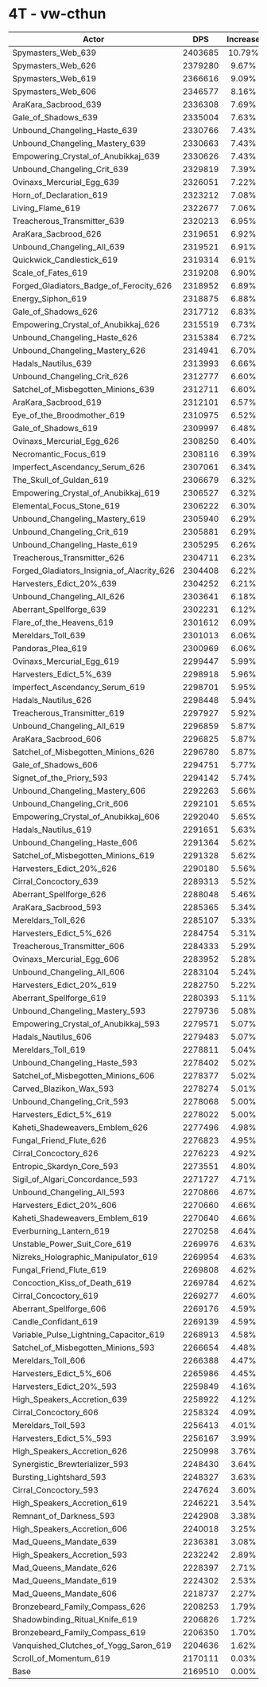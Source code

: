 # 4T - vw-cthun
| Actor | DPS | Increase |
|---|:---:|:---:|
|Spymasters_Web_639|2403685|10.79%|
|Spymasters_Web_626|2379280|9.67%|
|Spymasters_Web_619|2366616|9.09%|
|Spymasters_Web_606|2346577|8.16%|
|AraKara_Sacbrood_639|2336308|7.69%|
|Gale_of_Shadows_639|2335004|7.63%|
|Unbound_Changeling_Haste_639|2330766|7.43%|
|Unbound_Changeling_Mastery_639|2330663|7.43%|
|Empowering_Crystal_of_Anubikkaj_639|2330626|7.43%|
|Unbound_Changeling_Crit_639|2329819|7.39%|
|Ovinaxs_Mercurial_Egg_639|2326051|7.22%|
|Horn_of_Declaration_619|2323212|7.08%|
|Living_Flame_619|2322677|7.06%|
|Treacherous_Transmitter_639|2320213|6.95%|
|AraKara_Sacbrood_626|2319651|6.92%|
|Unbound_Changeling_All_639|2319521|6.91%|
|Quickwick_Candlestick_619|2319314|6.91%|
|Scale_of_Fates_619|2319208|6.90%|
|Forged_Gladiators_Badge_of_Ferocity_626|2318952|6.89%|
|Energy_Siphon_619|2318875|6.88%|
|Gale_of_Shadows_626|2317712|6.83%|
|Empowering_Crystal_of_Anubikkaj_626|2315519|6.73%|
|Unbound_Changeling_Haste_626|2315384|6.72%|
|Unbound_Changeling_Mastery_626|2314941|6.70%|
|Hadals_Nautilus_639|2313993|6.66%|
|Unbound_Changeling_Crit_626|2312777|6.60%|
|Satchel_of_Misbegotten_Minions_639|2312711|6.60%|
|AraKara_Sacbrood_619|2312101|6.57%|
|Eye_of_the_Broodmother_619|2310975|6.52%|
|Gale_of_Shadows_619|2309997|6.48%|
|Ovinaxs_Mercurial_Egg_626|2308250|6.40%|
|Necromantic_Focus_619|2308116|6.39%|
|Imperfect_Ascendancy_Serum_626|2307061|6.34%|
|The_Skull_of_Guldan_619|2306679|6.32%|
|Empowering_Crystal_of_Anubikkaj_619|2306527|6.32%|
|Elemental_Focus_Stone_619|2306222|6.30%|
|Unbound_Changeling_Mastery_619|2305940|6.29%|
|Unbound_Changeling_Crit_619|2305881|6.29%|
|Unbound_Changeling_Haste_619|2305295|6.26%|
|Treacherous_Transmitter_626|2304711|6.23%|
|Forged_Gladiators_Insignia_of_Alacrity_626|2304408|6.22%|
|Harvesters_Edict_20%_639|2304252|6.21%|
|Unbound_Changeling_All_626|2303641|6.18%|
|Aberrant_Spellforge_639|2302231|6.12%|
|Flare_of_the_Heavens_619|2301612|6.09%|
|Mereldars_Toll_639|2301013|6.06%|
|Pandoras_Plea_619|2300969|6.06%|
|Ovinaxs_Mercurial_Egg_619|2299447|5.99%|
|Harvesters_Edict_5%_639|2298918|5.96%|
|Imperfect_Ascendancy_Serum_619|2298701|5.95%|
|Hadals_Nautilus_626|2298448|5.94%|
|Treacherous_Transmitter_619|2297927|5.92%|
|Unbound_Changeling_All_619|2296859|5.87%|
|AraKara_Sacbrood_606|2296825|5.87%|
|Satchel_of_Misbegotten_Minions_626|2296780|5.87%|
|Gale_of_Shadows_606|2294751|5.77%|
|Signet_of_the_Priory_593|2294142|5.74%|
|Unbound_Changeling_Mastery_606|2292263|5.66%|
|Unbound_Changeling_Crit_606|2292101|5.65%|
|Empowering_Crystal_of_Anubikkaj_606|2292040|5.65%|
|Hadals_Nautilus_619|2291651|5.63%|
|Unbound_Changeling_Haste_606|2291364|5.62%|
|Satchel_of_Misbegotten_Minions_619|2291328|5.62%|
|Harvesters_Edict_20%_626|2290180|5.56%|
|Cirral_Concoctory_639|2289313|5.52%|
|Aberrant_Spellforge_626|2288048|5.46%|
|AraKara_Sacbrood_593|2285365|5.34%|
|Mereldars_Toll_626|2285107|5.33%|
|Harvesters_Edict_5%_626|2284754|5.31%|
|Treacherous_Transmitter_606|2284333|5.29%|
|Ovinaxs_Mercurial_Egg_606|2283952|5.28%|
|Unbound_Changeling_All_606|2283104|5.24%|
|Harvesters_Edict_20%_619|2282750|5.22%|
|Aberrant_Spellforge_619|2280393|5.11%|
|Unbound_Changeling_Mastery_593|2279736|5.08%|
|Empowering_Crystal_of_Anubikkaj_593|2279571|5.07%|
|Hadals_Nautilus_606|2279483|5.07%|
|Mereldars_Toll_619|2278811|5.04%|
|Unbound_Changeling_Haste_593|2278402|5.02%|
|Satchel_of_Misbegotten_Minions_606|2278377|5.02%|
|Carved_Blazikon_Wax_593|2278274|5.01%|
|Unbound_Changeling_Crit_593|2278068|5.00%|
|Harvesters_Edict_5%_619|2278022|5.00%|
|Kaheti_Shadeweavers_Emblem_626|2277496|4.98%|
|Fungal_Friend_Flute_626|2276823|4.95%|
|Cirral_Concoctory_626|2276223|4.92%|
|Entropic_Skardyn_Core_593|2273551|4.80%|
|Sigil_of_Algari_Concordance_593|2271727|4.71%|
|Unbound_Changeling_All_593|2270866|4.67%|
|Harvesters_Edict_20%_606|2270660|4.66%|
|Kaheti_Shadeweavers_Emblem_619|2270640|4.66%|
|Everburning_Lantern_619|2270258|4.64%|
|Unstable_Power_Suit_Core_619|2269976|4.63%|
|Nizreks_Holographic_Manipulator_619|2269954|4.63%|
|Fungal_Friend_Flute_619|2269808|4.62%|
|Concoction_Kiss_of_Death_619|2269784|4.62%|
|Cirral_Concoctory_619|2269277|4.60%|
|Aberrant_Spellforge_606|2269176|4.59%|
|Candle_Confidant_619|2269139|4.59%|
|Variable_Pulse_Lightning_Capacitor_619|2268913|4.58%|
|Satchel_of_Misbegotten_Minions_593|2266654|4.48%|
|Mereldars_Toll_606|2266388|4.47%|
|Harvesters_Edict_5%_606|2265986|4.45%|
|Harvesters_Edict_20%_593|2259849|4.16%|
|High_Speakers_Accretion_639|2258922|4.12%|
|Cirral_Concoctory_606|2258324|4.09%|
|Mereldars_Toll_593|2256413|4.01%|
|Harvesters_Edict_5%_593|2256167|3.99%|
|High_Speakers_Accretion_626|2250998|3.76%|
|Synergistic_Brewterializer_593|2248430|3.64%|
|Bursting_Lightshard_593|2248327|3.63%|
|Cirral_Concoctory_593|2247624|3.60%|
|High_Speakers_Accretion_619|2246221|3.54%|
|Remnant_of_Darkness_593|2242908|3.38%|
|High_Speakers_Accretion_606|2240018|3.25%|
|Mad_Queens_Mandate_639|2236381|3.08%|
|High_Speakers_Accretion_593|2232242|2.89%|
|Mad_Queens_Mandate_626|2228397|2.71%|
|Mad_Queens_Mandate_619|2224302|2.53%|
|Mad_Queens_Mandate_606|2218737|2.27%|
|Bronzebeard_Family_Compass_626|2208253|1.79%|
|Shadowbinding_Ritual_Knife_619|2206826|1.72%|
|Bronzebeard_Family_Compass_619|2206350|1.70%|
|Vanquished_Clutches_of_Yogg_Saron_619|2204636|1.62%|
|Scroll_of_Momentum_619|2170111|0.03%|
|Base|2169510|0.00%|
